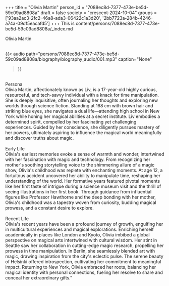 +++
title = "Olivia Martin"
person_id = "7088ec8d-7377-473e-be5d-59c09ad8808a"
draft = false
society = "crescent-2024-10-04"
groups = ['93aa2ac3-2fc2-46a8-ada3-06422c1a3d20', '2bb7723a-284b-4246-a74a-09df5eacafd5']
+++
This is content/persons/7088ec8d-7377-473e-be5d-59c09ad8808a/_index.md

<script>
(function() {
    const personId = "7088ec8d-7377-473e-be5d-59c09ad8808a";
    const societyId = "crescent-2024-10-04";

    // Set the selected person and society in localStorage
    localStorage.setItem('selectedPerson', personId);
    localStorage.setItem('selectedSociety', societyId);

    // Automatically set the dropdowns based on this person's data
    const societySelect = document.getElementById('society-select');
    const personSelect = document.getElementById('person-select');

    if (societySelect) {
    societySelect.value = societyId;
    }
    if (personSelect) {
    personSelect.value = personId;
    }
})();
</script><div class="h1_1_right">Olivia Martin</div><br>
{{< audio
    path="persons/7088ec8d-7377-473e-be5d-59c09ad8808a/biography/biography_audio/001.mp3" 
    caption="None"
>}}
<br>
<div class="h2">Persona</div><div class="plain">Olivia Martin, affectionately known as Liv, is a 17-year-old highly curious, resourceful, and tech-savvy individual with a knack for time manipulation. She is deeply inquisitive, often journaling her thoughts and exploring new worlds through science fiction. Standing at 168 cm with brown hair and striking blue eyes, she navigates a dual life—attending high school in New York while honing her magical abilities at a secret institute. Liv embodies a determined spirit, compelled by her fascinating yet challenging experiences. Guided by her conscience, she diligently pursues mastery of her powers, ultimately aspiring to influence the magical world meaningfully and discover truths about magic.</div><br>
<div class="h2">Early Life</div><div class="plain">Olivia's earliest memories evoke a sense of warmth and wonder, intertwined with her fascination with magic and technology. From recognizing her mother's soothing storytelling voice to the shimmering allure of a magic show, Olivia's childhood was replete with enchanting moments. At age 12, a fortuitous accident uncovered her ability to manipulate time, reshaping her understanding of the world. Her formative years featured pivotal moments like her first taste of intrigue during a science museum visit and the thrill of seeing illustrations in her first book. Through guidance from influential figures like Professor Hawthorne and the deep bonding with her mother, Olivia's childhood was a tapestry woven from curiosity, budding magical prowess, and a constant desire to explore.</div><br>
<div class="h2">Recent Life</div><div class="plain">Olivia's recent years have been a profound journey of growth, engulfing her in multicultural experiences and magical explorations. Enriching herself academically in places like London and Kyoto, Olivia imbibed a global perspective on magical arts intertwined with cultural wisdom. Her stint in Seattle saw her collaboration in cutting-edge magic research, propelling her prowess in time manipulation. In Berlin, she seamlessly blended art with magic, drawing inspiration from the city's eclectic pulse. The serene beauty of Helsinki offered introspection, cultivating her commitment to meaningful impact. Returning to New York, Olivia embraced her roots, balancing her magical identity with personal connections, fueling her resolve to share and conceal her extraordinary gifts."</div><br>
